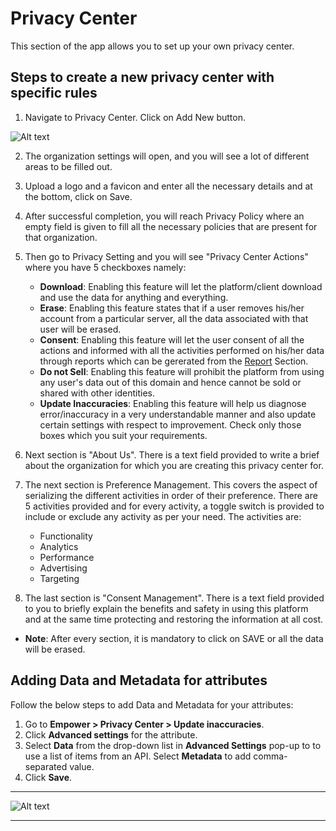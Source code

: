 # Privacy Center
This section of the app allows you to set up your own privacy center. 

## Steps to create a new privacy center with specific rules
1. Navigate to Privacy Center. Click on Add New button.

![Alt text](https://github.com/skypointcloud/platform/blob/master/docs/doc_snippets/privacycenter.png?raw=true)

2. The organization settings will open, and you will see a lot of different areas to be filled out.
3. Upload a logo and a favicon and enter all the necessary details and at the bottom, click on Save. 
4. After successful completion, you will reach Privacy Policy where an empty field is given to fill all the necessary policies that are present for that organization. 
5. Then go to Privacy Setting and you will see "Privacy Center Actions" where you have 5 checkboxes namely:
    - **Download**:  Enabling this feature will let the platform/client download and use the data for anything and everything.
    - **Erase**: Enabling this feature states that if a user removes his/her account from a particular server, all the data associated with that user will be erased.
    - **Consent**: Enabling this feature will let the user consent of all the actions and informed with all the activities performed on his/her data through reports which can be gererated from the [Report](https://skypointcdpdocs.z22.web.core.windows.net/docs/privacyreports.html) Section.
    - **Do not Sell**: Enabling this feature will prohibit the platform from using any user's data out of this domain and hence cannot be sold or shared with other identities.
    - **Update Inaccuracies**: Enabling this feature will help us diagnose error/inaccuracy in a very understandable manner and also update certain settings with respect to improvement.
Check only those boxes which you suit your requirements. 

6. Next section is "About Us". There is a text field provided to write a brief about the organization for which you are creating this privacy center for. 
7. The next section is Preference Management. This covers the aspect of serializing the different activities in order of their preference. There are 5 activities provided and for every activity, a toggle switch is provided to include or exclude any activity as per your need. The activities are:
    - Functionality 
    - Analytics 
    - Performance 
    - Advertising 
    - Targeting 
8. The last section is "Consent Management". There is a text field provided to you to briefly explain the benefits and safety in using this platform and at the same time protecting and restoring the information at all cost.

- **Note**: After every section, it is mandatory to click on SAVE or all the data will be erased.

## Adding Data and Metadata for attributes

Follow the below steps to add Data and Metadata for your attributes:

1. Go to **Empower > Privacy Center > Update inaccuracies**.
2. Click **Advanced settings** for the attribute.
3. Select **Data** from the drop-down list in **Advanced Settings** pop-up to to use a list of items from an API.  Select **Metadata** to add comma-separated value. 
4. Click **Save**.

---

![Alt text](https://github.com/skypointcloud/platform/blob/master/docs/doc_snippets/Privacy_SavingData.png?raw=true)

---




